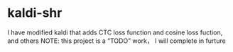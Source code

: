 # kaldi-shr
I have modified kaldi that adds CTC loss function and cosine loss fuction, and others
NOTE: this project is a “TODO” work， I will complete in furture
